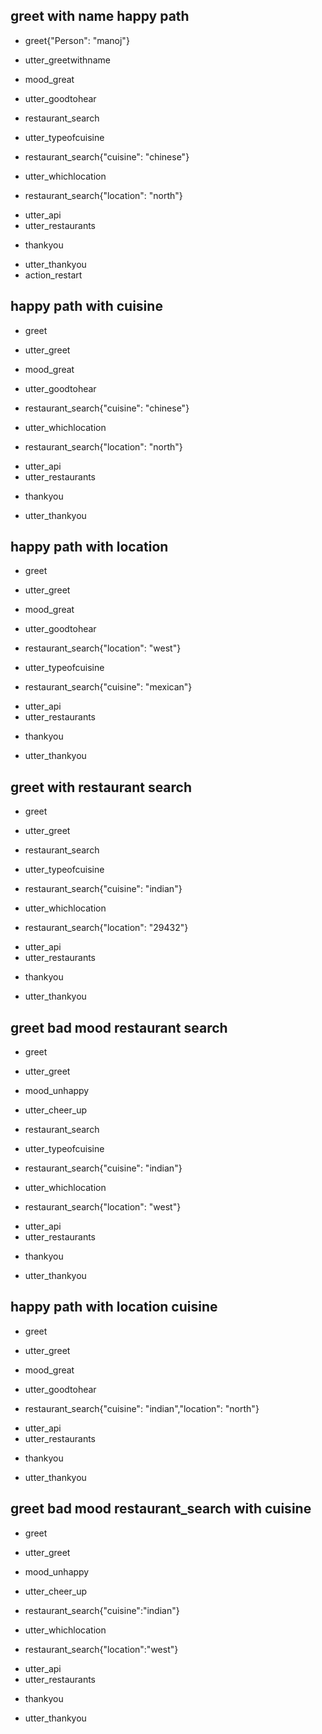 ## greet with name happy path
* greet{"Person": "manoj"}
- utter_greetwithname
* mood_great
- utter_goodtohear
* restaurant_search
- utter_typeofcuisine
* restaurant_search{"cuisine": "chinese"}
- utter_whichlocation
* restaurant_search{"location": "north"}
- utter_api
- utter_restaurants
* thankyou
- utter_thankyou
- action_restart

## happy path with cuisine
* greet
- utter_greet
* mood_great
- utter_goodtohear
* restaurant_search{"cuisine": "chinese"}
- utter_whichlocation
* restaurant_search{"location": "north"}
- utter_api
- utter_restaurants
* thankyou
- utter_thankyou

## happy path with location
* greet
- utter_greet
* mood_great
- utter_goodtohear
* restaurant_search{"location": "west"}
- utter_typeofcuisine
* restaurant_search{"cuisine": "mexican"}
- utter_api
- utter_restaurants
* thankyou
- utter_thankyou

## greet with restaurant search
* greet
- utter_greet
* restaurant_search
- utter_typeofcuisine
* restaurant_search{"cuisine": "indian"}
- utter_whichlocation
* restaurant_search{"location": "29432"}
- utter_api
- utter_restaurants
* thankyou
- utter_thankyou

## greet bad mood restaurant search
* greet
- utter_greet
* mood_unhappy
- utter_cheer_up
* restaurant_search
- utter_typeofcuisine
* restaurant_search{"cuisine": "indian"}
- utter_whichlocation
* restaurant_search{"location": "west"}
- utter_api
- utter_restaurants
* thankyou
- utter_thankyou

## happy path with location cuisine
* greet
- utter_greet
* mood_great
- utter_goodtohear
* restaurant_search{"cuisine": "indian","location": "north"}
- utter_api
- utter_restaurants
* thankyou
- utter_thankyou

## greet bad mood restaurant_search with cuisine
* greet
- utter_greet
* mood_unhappy
- utter_cheer_up
* restaurant_search{"cuisine":"indian"}
- utter_whichlocation
* restaurant_search{"location":"west"}
- utter_api
- utter_restaurants
* thankyou
- utter_thankyou




